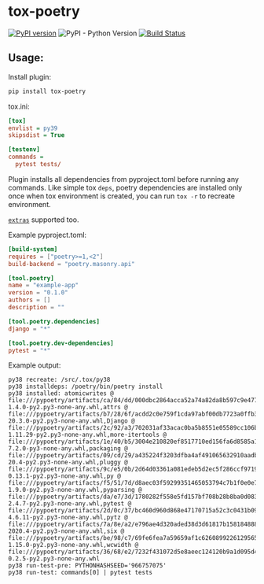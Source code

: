 # tox-poetry

[![PyPI version](https://badge.fury.io/py/tox-poetry.svg)](https://pypi.org/project/tox-poetry/)
![PyPI - Python Version](https://img.shields.io/pypi/pyversions/tox-poetry.svg?color=green)
[![Build Status](https://github.com/tkukushkin/tox-poetry/workflows/build/badge.svg?branch=master)](https://github.com/tkukushkin/tox-poetry/actions?query=workflow%3Abuild+branch%3Amaster)

[comment]: <> ([![codecov]&#40;https://codecov.io/gh/tkukushkin/tox-poetry/branch/master/graph/badge.svg&#41;]&#40;https://codecov.io/gh/tkukushkin/tox-poetry&#41;)

## Usage:

Install plugin:

```bash
pip install tox-poetry
```

tox.ini:

```ini
[tox]
envlist = py39
skipsdist = True

[testenv]
commands =
  pytest tests/
```

Plugin installs all dependencies from pyproject.toml before running any commands. 
Like simple tox `deps`, poetry dependencies are installed only once when tox environment is created, 
you can run `tox -r` to recreate environment.

[`extras`](https://tox.readthedocs.io/en/latest/config.html#conf-extras) supported too.

Example pyproject.toml:

```toml
[build-system]
requires = ["poetry>=1,<2"]
build-backend = "poetry.masonry.api"

[tool.poetry]
name = "example-app"
version = "0.1.0"
authors = []
description = ""

[tool.poetry.dependencies]
django = "*"

[tool.poetry.dev-dependencies]
pytest = "*"
```

Example output:

```
py38 recreate: /src/.tox/py38
py38 installdeps: /poetry/bin/poetry install
py38 installed: atomicwrites @ file:///pypoetry/artifacts/ca/84/dd/000dbc2864acca52a74a82da8b597c9e4778eb3fe64687a31a8095ad5f/atomicwrites-1.4.0-py2.py3-none-any.whl,attrs @ file:///pypoetry/artifacts/b7/28/6f/acdd2c0e759f1cda97abf00db7723a0ffb3a151696d8d96398aea16171/attrs-20.3.0-py2.py3-none-any.whl,Django @ file:///pypoetry/artifacts/2c/92/a3/702031af33acac0ba5b8551e05589cc106b52f094520fc0b189974b826/Django-1.11.29-py2.py3-none-any.whl,more-itertools @ file:///pypoetry/artifacts/1e/40/b5/3004e210820ef8517710ed156fa6d8585a1358fd5caf4720f2425443f8/more_itertools-7.2.0-py3-none-any.whl,packaging @ file:///pypoetry/artifacts/09/cd/29/a435224f3203dfba4af491065632910aadb6f3ddd87ce3c6590ac29e7a/packaging-20.4-py2.py3-none-any.whl,pluggy @ file:///pypoetry/artifacts/9c/e5/0b/2d64d03361a081edeb5d2ec5f286ccf9719587781fbf6822e1b6384c27/pluggy-0.13.1-py2.py3-none-any.whl,py @ file:///pypoetry/artifacts/f5/51/7d/d8aec03f59299351465053794c7b1f0e0e7a918e4a67911664f83929af/py-1.9.0-py2.py3-none-any.whl,pyparsing @ file:///pypoetry/artifacts/da/e7/3d/1780282f558e5fd157bf708b28b8ba0d08323ef6bc5b6396139ce38a0b/pyparsing-2.4.7-py2.py3-none-any.whl,pytest @ file:///pypoetry/artifacts/2d/0c/37/bc460d960d868e47170715a52c3c0431b094579b27805bb40fd5fd7da3/pytest-4.6.11-py2.py3-none-any.whl,pytz @ file:///pypoetry/artifacts/7a/8e/a2/e796ae4d320aded38d3d61817b158184888dcd18c6a4f6d6ab011a6cda/pytz-2020.4-py2.py3-none-any.whl,six @ file:///pypoetry/artifacts/be/98/c7/69fe6fea7a59659af1c6260899226129565330b1e07c9c5b3769be76bf/six-1.15.0-py2.py3-none-any.whl,wcwidth @ file:///pypoetry/artifacts/36/68/e2/7232f431072d5e8aeec124120b9a1d095d45da10311d271fac10982473/wcwidth-0.2.5-py2.py3-none-any.whl
py38 run-test-pre: PYTHONHASHSEED='966757075'
py38 run-test: commands[0] | pytest tests
```
